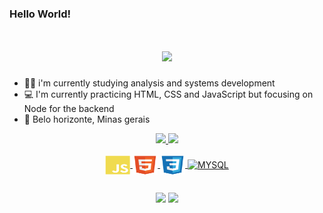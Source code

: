 ### Hello World!

<h1 align="center">
<img src="https://readme-typing-svg.herokuapp.com/?font=Righteous&size=35&center=true&vCenter=true&width=500&height=70&duration=4000&lines=Hello+World!+👋;" />
</h1>

- 👨‍🎓 i'm currently studying analysis and systems development 
- 💻 I'm currently practicing HTML, CSS and JavaScript but focusing on Node for the backend
- 🌆 Belo horizonte, Minas gerais


<div align="center">
  <a href="https://github.com/Cayoluan">
  <img height="150em" src="https://github-readme-stats.vercel.app/api?username=Cayoluan&show_icons=true&theme=great-gatsby&include_all_commits=true&count_private=true"/>
  <img height="150em" src="https://github-readme-stats.vercel.app/api/top-langs/?username=Cayoluan&layout=compact&langs_count=7&theme=great-gatsby"/>
</div>
  
  <div align=center style="display: inline_block"><br>
  <img align="center" alt="Js" height="30" width="40" src="https://raw.githubusercontent.com/devicons/devicon/master/icons/javascript/javascript-plain.svg">
  <img align="center" alt="HTML" height="30" width="40" src="https://raw.githubusercontent.com/devicons/devicon/master/icons/html5/html5-original.svg">
  <img align="center" alt="CSS" height="30" width="40" src="https://raw.githubusercontent.com/devicons/devicon/master/icons/css3/css3-original.svg">
  <img align="center" alt="MYSQL" height="30" width="60" src="https://img.shields.io/badge/MySQL-00000F?style=for-the-badge&logo=mysql&logoColor=white">
</div>

  ##
  
<div align=center> 
  <a href = "mailto:cayoduraes@gmail.com"><img src="https://img.shields.io/badge/Gmail-D14836?style=for-the-badge&logo=gmail&logoColor=white" target="_blank"></a>
  <a href="https://www.linkedin.com/in/cayo-luan/" target="_blank"><img src="https://img.shields.io/badge/-LinkedIn-%230077B5?style=for-the-badge&logo=linkedin&logoColor=white" target="_blank"></a> 
 
</div>
